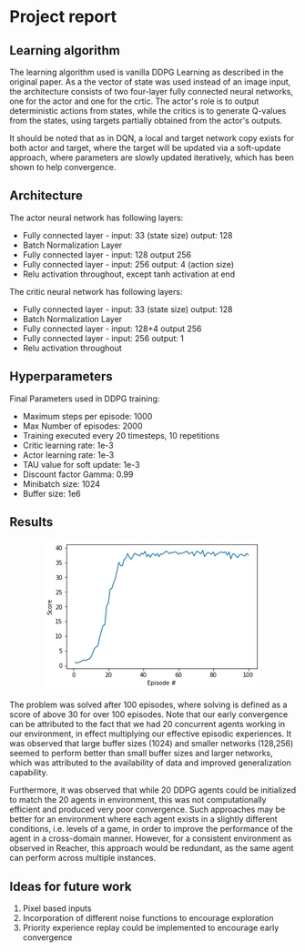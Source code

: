 # Project report

## Learning algorithm

The learning algorithm used is vanilla DDPG Learning as described in the original paper. As a the vector of state was used instead of an image input, the architecture consists of two four-layer fully connected neural networks, one for the actor and one for the crtic. The actor's role is to output deterministic actions from states, while the critics is to generate Q-values from the states, using targets partially obtained from the actor's outputs. 

It should be noted that as in DQN, a local and target network copy exists for both actor and target, where the target will be updated via a soft-update approach, where parameters are slowly updated iteratively, which has been shown to help convergence.

## Architecture
The actor neural network has following layers:

- Fully connected layer - input: 33 (state size) output: 128
- Batch Normalization Layer
- Fully connected layer - input: 128 output 256
- Fully connected layer - input: 256 output: 4 (action size)
- Relu activation throughout, except tanh activation at end

The critic neural network has following layers:

- Fully connected layer - input: 33 (state size) output: 128
- Batch Normalization Layer
- Fully connected layer - input: 128+4 output 256
- Fully connected layer - input: 256 output: 1
- Relu activation throughout

## Hyperparameters
Final Parameters used in DDPG training:

- Maximum steps per episode: 1000
- Max Number of episodes: 2000
- Training executed every 20 timesteps, 10 repetitions
- Critic learning rate: 1e-3
- Actor learning rate: 1e-3
- TAU value for soft update: 1e-3
- Discount factor Gamma: 0.99
- Minibatch size: 1024
- Buffer size: 1e6

## Results

</p>
<p align="center">
  <img src="https://github.com/EXJUSTICE/Udacity_AI/blob/master/Reinforcement_Learning/Continuous_Control/contcontrol_results2.png?raw=true">
</p>
     
The problem was solved after 100 episodes, where solving is defined as a score of above 30 for over 100 episodes. Note that our early convergence can be attributed to the fact that we had 20 concurrent agents working in our environment, in effect multiplying our effective episodic experiences. It was observed that large buffer sizes (1024) and smaller networks (128,256) seemed to perform better than small buffer sizes and larger networks, which was attributed to the availability of data and improved generalization capability.

Furthermore, it was observed that while 20 DDPG agents could be initialized to match the 20 agents in environment, this was not computationally efficient and produced very poor convergence. Such approaches may be better for an environment where each agent exists in a slightly different conditions, i.e. levels of a game, in order to improve the performance of the agent in a cross-domain manner.
However, for a consistent environment as observed in Reacher, this approach would be redundant, as the same agent can perform across multiple instances.


## Ideas for future work

1. Pixel based inputs
2. Incorporation of different noise functions to encourage exploration
3. Priority experience replay could be implemented to encourage early convergence

